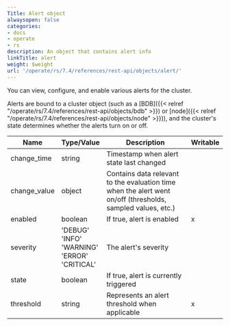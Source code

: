 ```yaml
---
Title: Alert object
alwaysopen: false
categories:
- docs
- operate
- rs
description: An object that contains alert info
linkTitle: alert
weight: $weight
url: '/operate/rs/7.4/references/rest-api/objects/alert/'
---
```


You can view, configure, and enable various alerts for the cluster.

Alerts are bound to a cluster object (such as a [BDB]({{< relref "/operate/rs/7.4/references/rest-api/objects/bdb" >}}) or [node]({{< relref "/operate/rs/7.4/references/rest-api/objects/node" >}})), and the cluster's state determines whether the alerts turn on or off.

  Name  | Type/Value | Description | Writable
|-------|------------|-------------|----------|
| change_time | string | Timestamp when alert state last changed | |
| change_value | object | Contains data relevant to the evaluation time when the alert went on/off (thresholds, sampled values, etc.) | |
| enabled | boolean | If true, alert is enabled | x |
| severity | 'DEBUG'<br />'INFO'<br />'WARNING'<br />'ERROR'<br />'CRITICAL' | The alert's severity | |
| state | boolean | If true, alert is currently triggered | |
| threshold | string | Represents an alert threshold when applicable | x |

